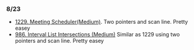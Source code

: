 ### 8/23
- [1229. Meeting Scheduler(Medium)](https://github.com/eebowen/leetcode/blob/main/1229.%20Meeting%20Scheduler.md).
Two pointers and scan line. Pretty easey
- [986. Interval List Intersections (Medium)](https://github.com/eebowen/leetcode/blob/main/986.%20Interval%20List%20Intersections.md)
Similar as 1229 using two pointers and scan line. Pretty easey
